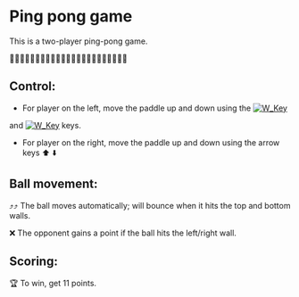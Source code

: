 # Ping pong game 


This is a two-player ping-pong game. 

🏓🏓🏓🏓🏓🏓🏓🏓🏓🏓🏓🏓🏓🏓🏓🏓🏓🏓🏓🏓🏓🏓🏓

## Control:
- For player on the left, move the paddle up and down using the [![W_Key](https://cdn3.emoji.gg/emojis/1548-w-key.png)](https://emoji.gg/emoji/1548-w-key) 

and [![W_Key](https://cdn3.emoji.gg/emojis/1548-s-key.png)](https://emoji.gg/emoji/1548-s-key) keys.
- For player on the right, move the paddle up and down using the arrow keys ⬆️ ⬇️

## Ball movement:
⤴⤴ The ball moves automatically; will bounce when it hits the top and bottom walls.

❌ The opponent gains a point if the ball hits the left/right wall. 

## Scoring:
🏆 To win, get 11 points. 

